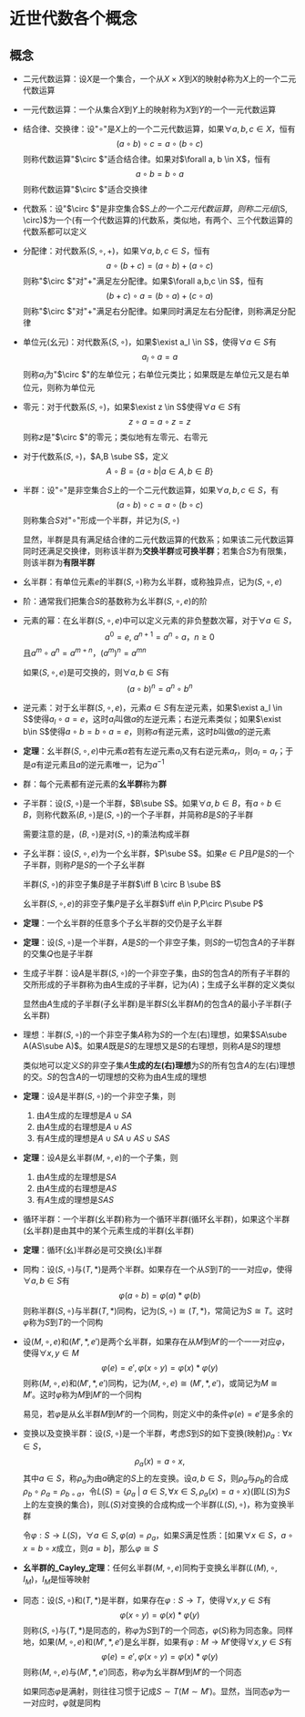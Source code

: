 # 近世代数各个概念

## 概念

- 二元代数运算：设$X$是一个集合，一个从$X\times X$到$X$的映射$\phi$称为$X$上的一个二元代数运算

- 一元代数运算：一个从集合$X$到$Y$上的映射称为$X$到$Y$的一个一元代数运算

- 结合律、交换律：设"$\circ$"是$X$上的一个二元代数运算，如果$\forall a, b,c \in X$，恒有
    $$
    (a \circ b) \circ c = a \circ (b \circ c)
    $$
    则称代数运算"$\circ $"适合结合律。如果对$\forall a, b \in X$，恒有
    $$
    a \circ b = b \circ a
    $$
    则称代数运算"$\circ $"适合交换律

- 代数系：设"$\circ $"是非空集合$S$上的一个二元代数运算，则称二元组$(S, \circ)$为一个(有一个代数运算的)代数系，类似地，有两个、三个代数运算的代数系都可以定义

- 分配律：对代数系$(S, \circ, +)$，如果$\forall a,b,c \in S$，恒有
    $$
    a \circ (b + c) = (a \circ b) + (a \circ c)
    $$
    则称"$\circ $"对"+"满足左分配律。如果$\forall a,b,c \in S$，恒有
    $$
    (b + c) \circ a = (b \circ a) + (c \circ a)
    $$
    则称"$\circ $"对"+"满足右分配律。如果同时满足左右分配律，则称满足分配律

- 单位元(幺元)：对代数系$(S, \circ)$，如果$\exist a_l \in S$，使得$\forall a \in S$有
    $$
    a_l \circ a = a
    $$
    则称$a_l$为"$\circ $"的左单位元；右单位元类比；如果既是左单位元又是右单位元，则称为单位元

- 零元：对于代数系$(S, \circ)$，如果$\exist z \in S$使得$\forall a \in S$有
    $$
    z \circ a = a \circ z = z
    $$
    则称$z$是"$\circ $"的零元；类似地有左零元、右零元

- 对于代数系$(S, \circ)$，$A,B \sube S$，定义
    $$
    A \circ B = \left\{ a \circ b | a \in A, b \in B \right\}
    $$

- 半群：设"$\circ$"是非空集合$S$上的一个二元代数运算，如果$\forall a,b,c \in S$，有
    $$
    (a \circ b) \circ c = a \circ (b \circ c)
    $$
    则称集合$S$对"$\circ$"形成一个半群，并记为$(S, \circ)$

    显然，半群是具有满足结合律的二元代数运算的代数系；如果该二元代数运算同时还满足交换律，则称该半群为**交换半群**或**可换半群**；若集合$S$为有限集，则该半群为**有限半群**

- 幺半群：有单位元素$e$的半群$(S, \circ)$称为幺半群，或称独异点，记为$(S, \circ, e)$

- 阶：通常我们把集合$S$的基数称为幺半群$(S, \circ, e)$的阶

- 元素的幂：在幺半群$(S, \circ, e)$中可以定义元素的非负整数次幂，对于$\forall a \in S$，
    $$
    a^0 = e, \ a^{n+1} = a^n\circ a，n \geq 0
    $$
    且$a^m \circ a^n = a^{m+n}，(a^m)^n = a^{mn}$

    如果$(S, \circ, e)$是可交换的，则$\forall a,b \in S$有
    $$
    (a \circ b)^n = a^n \circ b^n
    $$

- 逆元素：对于幺半群$(S,\circ,e)$，元素$a \in S$有左逆元素，如果$\exist a_l \in S$使得$a_l \circ a = e$，这时$a_l$叫做$a$的左逆元素；右逆元素类似；如果$\exist b\in S$使得$a \circ b = b \circ a = e$，则称$a$有逆元素，这时$b$叫做$a$的逆元素

- **定理**：幺半群$(S,\circ,e)$中元素$a$若有左逆元素$a_l$又有右逆元素$a_r$，则$a_l = a_r$；于是$a$有逆元素且$a$的逆元素唯一，记为$a^{-1}$

- 群：每个元素都有逆元素的**幺半群**称为**群**

- 子半群：设$(S,\circ)$是一个半群，$B\sube S$。如果$\forall a,b \in B$，有$a\circ b \in B$，则称代数系$(B,\circ)$是$(S,\circ)$的一个子半群，并简称$B$是$S$的子半群

    需要注意的是，$(B,\circ)$是对$(S,\circ)$的乘法构成半群

- 子幺半群：设$(S,\circ,e)$为一个幺半群，$P\sube S$。如果$e\in P$且$P$是$S$的一个子半群，则称$P$是$S$的一个子幺半群

    半群$(S,\circ)$的非空子集$B$是子半群$\iff B \circ B \sube B$

    幺半群$(S,\circ,e)$的非空子集$P$是子幺半群$\iff e\in P,P\circ P\sube P$

- **定理**：一个幺半群的任意多个子幺半群的交仍是子幺半群

- **定理**：设$(S, \circ)$是一个半群，$A$是$S$的一个非空子集，则$S$的一切包含$A$的子半群的交集$Q$也是子半群

- 生成子半群：设$A$是半群$(S,\circ)$的一个非空子集，由$S$的包含$A$的所有子半群的交所形成的子半群称为由$A$生成的子半群，记为$(A)$；生成子幺半群的定义类似

    显然由$A$生成的子半群(子幺半群)是半群$S$(幺半群$M$)的包含$A$的最小子半群(子幺半群)

- 理想：半群$(S,\circ)$的一个非空子集$A$称为$S$的一个左(右)理想，如果$SA\sube A(AS\sube A)$。如果$A$既是$S$的左理想又是$S$的右理想，则称$A$是$S$的理想

    类似地可以定义$S$的非空子集$A$**生成的左(右)理想**为$S$的所有包含$A$的左(右)理想的交。$S$的包含$A$的一切理想的交称为由$A$生成的理想

- **定理**：设$A$是半群$(S,\circ)$的一个非空子集，则

    1. 由$A$生成的左理想是$A\cup SA$
    2. 由$A$生成的右理想是$A \cup AS$
    3. 有$A$生成的理想是$A\cup SA \cup AS \cup SAS$

- **定理**：设$A$是幺半群$(M,\circ,e)$的一个子集，则

    1. 由$A$生成的左理想是$SA$
    2. 由$A$生成的右理想是$AS$
    3. 有$A$生成的理想是$SAS$

- 循环半群：一个半群(幺半群)称为一个循环半群(循环幺半群)，如果这个半群(幺半群)是由其中的某个元素生成的半群(幺半群)

- **定理**：循环(幺)半群必是可交换(幺)半群

- 同构：设$(S,\circ)$与$(T,*)$是两个半群。如果存在一个从$S$到$T$的一一对应$\varphi$，使得$\forall a,b\in S$有
    $$
    \varphi(a\circ b)=\varphi(a)*\varphi(b)
    $$
    则称半群$(S,\circ)$与半群$(T,*)$同构，记为$(S,\circ)\cong(T,*)$，常简记为$S\cong T$。这时$\varphi$称为$S$到$T$的一个同构

- 设$(M,\circ,e)$和$(M',*,e')$是两个幺半群，如果存在从$M$到$M'$的一个一一对应$\varphi$，使得$\forall x,y\in M$
    $$
    \varphi(e)=e',\varphi(x\circ y) = \varphi(x)*\varphi(y)
    $$
    则称$(M,\circ,e)$和$(M',*,e')$同构，记为$(M,\circ,e)\cong(M',*,e')$，或简记为$M\cong M'$。这时$\varphi$称为$M$到$M'$的一个同构

    易见，若$\varphi$是从幺半群$M$到$M'$的一个同构，则定义中的条件$\varphi(e)=e'$是多余的

- 变换以及变换半群：设$(S,\circ)$是一个半群，考虑$S$到$S$的如下变换(映射)$\rho_a:\forall x\in S$，
    $$
    \rho_a(x) = a\circ x,
    $$
    其中$a\in S$，称$\rho_a$为由$a$确定的$S$上的左变换。设$a,b\in S$，则$\rho_a$与$\rho_b$的合成$\rho_b \circ \rho_a = \rho_{b\circ a}$，令$L(S)=\left\{\rho_a\ | \ a\in S, \forall x \in S, \rho_a(x) = a\circ x\right\}$(即$L(S)$为$S$上的左变换的集合)，则$L(S)$对变换的合成构成一个半群$(L(S),\circ)$，称为变换半群

    令$\varphi:S\rightarrow L(S)$，$\forall a \in S, \varphi(a) = \rho_a$，如果$S$满足性质：[如果$\forall x \in S$，$a\circ x = b\circ x$成立，则$a=b$]，那么$\varphi \cong S$

- **幺半群的_Cayley_定理**：任何幺半群$(M,\circ,e)$同构于变换幺半群$(L(M),\circ,I_M)$，$I_M$是恒等映射

- 同态：设$(S,\circ)$和$(T,*)$是半群，如果存在$\varphi:S\rightarrow T$，使得$\forall x,y \in S$有
    $$
    \varphi(x\circ y) = \varphi(x)*\varphi(y)
    $$
    则称$(S,\circ)$与$(T,*)$是同态的，称$\varphi$为$S$到$T$的一个同态，$\varphi(S)$称为同态象。同样地，如果$(M,\circ,e)$和$(M',*,e')$是幺半群，如果有$\varphi:M\rightarrow M'$使得$\forall x,y \in S$有
    $$
    \varphi(e)=e',\varphi(x\circ y) = \varphi(x)*\varphi(y)
    $$
    则称$(M,\circ,e)$与$(M',*,e')$同态，称$\varphi$为幺半群$M$到$M'$的一个同态

    如果同态$\varphi$是满射，则往往习惯于记成$S\sim T(M\sim M')$。显然，当同态$\varphi$为一一对应时，$\varphi$就是同构

    





















